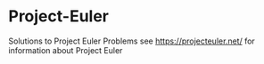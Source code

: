 # Project-Euler
Solutions to Project Euler Problems
see https://projecteuler.net/ for information about Project Euler
